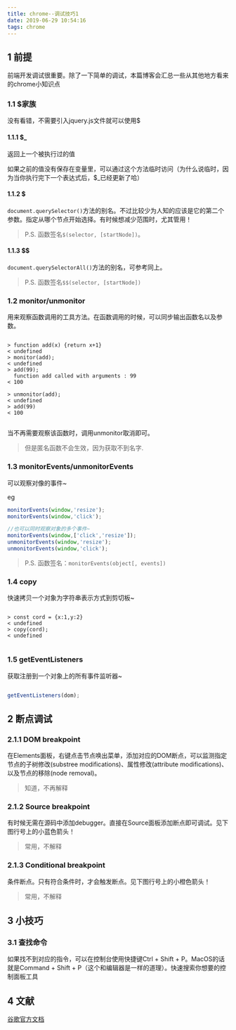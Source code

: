 ```yaml
---
title: chrome--调试技巧1
date: 2019-06-29 10:54:16
tags: chrome
---
```


## 1 前提

前端开发调试很重要。除了一下简单的调试，本篇博客会汇总一些从其他地方看来的chrome小知识点


### 1.1 $家族

没有看错，不需要引入jquery.js文件就可以使用$


#### 1.1.1 $_

返回上一个被执行过的值

如果之前的值没有保存在变量里，可以通过这个方法临时访问（为什么说临时，因为当你执行完下一个表达式后，$_已经更新了哈）

#### 1.1.2 $
`document.querySelector()`方法的别名。不过比较少为人知的应该是它的第二个参数。指定从哪个节点开始选择。有时候想减少范围时，尤其管用！

> P.S. 函数签名`$(selector, [startNode])`。

#### 1.1.3 $$
`document.querySelectorAll()`方法的别名，可参考同上。

> P.S. 函数签名`$$(selector, [startNode])`


###  1.2 monitor/unmonitor

用来观察函数调用的工具方法。在函数调用的时候，可以同步输出函数名以及参数。

```console

> function add(x) {return x+1}
< undefined
> monitor(add);
< undefined
> add(99);
  function add called with arguments : 99
< 100

> unmonitor(add);
< undefined
> add(99)
< 100


```

当不再需要观察该函数时，调用unmonitor取消即可。
> 但是匿名函数不会生效，因为获取不到名字.


###  1.3 monitorEvents/unmonitorEvents

可以观察对像的事件~

eg
```javascript
monitorEvents(window,'resize');
monitorEvents(window,'click');

//也可以同时观察对象的多个事件~
monitorEvents(window,['click','resize']);
unmonitorEvents(window,'resize');
unmonitorEvents(window,'click');


```

> P.S. 函数签名：`monitorEvents(object[, events])`

###  1.4 copy

快速拷贝一个对象为字符串表示方式到剪切板~

```console

> const cord = {x:1,y:2}
< undefined
> copy(cord);
< undefined


```


###  1.5 getEventListeners
获取注册到一个对象上的所有事件监听器~

```javascript

getEventListeners(dom);

```

## 2 断点调试

### 2.1.1 DOM breakpoint
在Elements面板，右键点击节点唤出菜单，添加对应的DOM断点，可以监测指定节点的子树修改(substree modifications)、属性修改(attribute modifications)、以及节点的移除(node removal)。

> 知道，不再解释

### 2.1.2 Source breakpoint

有时候无需在源码中添加debugger。直接在Source面板添加断点即可调试。见下图行号上的小蓝色箭头！

> 常用，不解释


### 2.1.3 Conditional breakpoint

条件断点。只有符合条件时，才会触发断点。见下图行号上的小橙色箭头！

> 常用，不解释

## 3 小技巧


### 3.1 查找命令

如果找不到对应的指令，可以在控制台使用快捷键Ctrl + Shift + P。MacOS的话就是Command + Shift + P（这个和编辑器是一样的道理）。快速搜索你想要的控制面板工具


## 4  文献

[谷歌官方文档](https://jsproxy.ga/-----https://developers.google.com/web/tools/chrome-devtools/console/utilities)